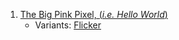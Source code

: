 1. [The Big Pink Pixel, (_i.e. Hello World_)](./examples/01/)
   - Variants: [Flicker](./examples/01/variant_a/)
